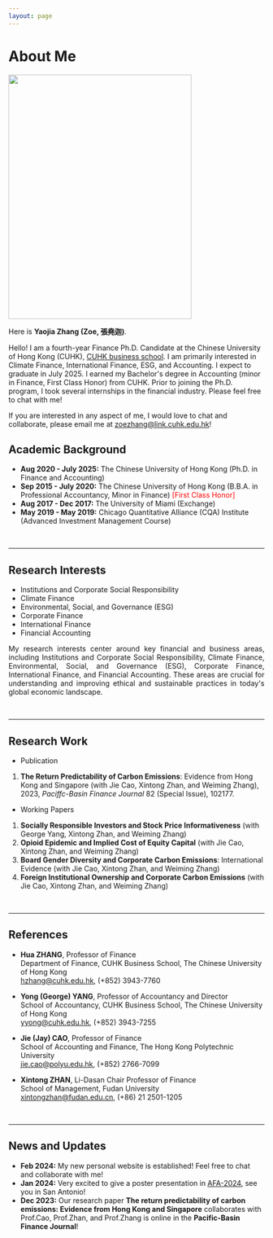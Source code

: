 ```yaml
---
layout: page
---
```


# About Me

<img src="https://zyjzoe.github.io/images/formal.jpg" class="floatpic" width="360" height="480">

Here is **Yaojia Zhang (Zoe, 張堯迦)**.

Hello! I am a fourth-year Finance Ph.D. Candidate at the Chinese University of Hong Kong (CUHK), [CUHK business school](https://www.bschool.cuhk.edu.hk/). I am primarily interested in Climate Finance, International Finance, ESG, and Accounting. I expect to graduate in July 2025. I earned my Bachelor's degree in Accounting (minor in Finance, First Class Honor) from CUHK. Prior to joining the Ph.D. program, I took several internships in the financial industry. Please feel free to chat with me!

If you are interested in any aspect of me, I would love to chat and collaborate, please email me at <font color='blue'>zoezhang@link.cuhk.edu.hk</font>!

## Academic Background

- **Aug 2020 - July 2025:** The Chinese University of Hong Kong (Ph.D. in Finance and Accounting)
- **Sep 2015 - July 2020:** The Chinese University of Hong Kong (B.B.A. in Professional Accountancy, Minor in Finance)
  <font color='red'>[First Class Honor]</font>
- **Aug 2017 - Dec 2017:** The University of Miami (Exchange)
- **May 2019 - May 2019:** Chicago Quantitative Alliance (CQA) Institute (Advanced Investment Management Course)

<br>

---

## Research Interests

- Institutions and Corporate Social Responsibility
- Climate Finance
- Environmental, Social, and Governance (ESG)
- Corporate Finance
- International Finance
- Financial Accounting

<p style="text-align:justify; text-justify:inter-ideograph;"> My research interests center around key financial and business areas, including Institutions and Corporate Social Responsibility, Climate Finance, Environmental, Social, and Governance (ESG), Corporate Finance, International Finance, and Financial Accounting. These areas are crucial for understanding and improving ethical and sustainable practices in today's global economic landscape.</p>

<br>

---

## Research Work

- Publication
1. **The Return Predictability of Carbon Emissions**: Evidence from Hong Kong and Singapore (with Jie Cao, Xintong Zhan, and Weiming Zhang), 2023, *Paciffc-Basin Finance Journal* 82 (Special Issue), 102177.

- Working Papers
1. **Socially Responsible Investors and Stock Price Informativeness** (with George Yang, Xintong Zhan, and Weiming Zhang)
2. **Opioid Epidemic and Implied Cost of Equity Capital** (with Jie Cao, Xintong Zhan, and Weiming Zhang)
3. **Board Gender Diversity and Corporate Carbon Emissions**: International Evidence (with Jie Cao, Xintong Zhan, and Weiming Zhang)
4. **Foreign Institutional Ownership and Corporate Carbon Emissions** (with Jie Cao, Xintong Zhan, and Weiming Zhang)

<br>

---

## References

- **Hua ZHANG**, Professor of Finance<br>
Department of Finance, CUHK Business School, The Chinese University of Hong Kong<br><font color='blue'>hzhang@cuhk.edu.hk</font>, (+852) 3943-7760

- **Yong (George) YANG**, Professor of Accountancy and Director<br>
School of Accountancy, CUHK Business School, The Chinese University of Hong Kong<br><font color='blue'>yyong@cuhk.edu.hk</font>, (+852) 3943-7255

- **Jie (Jay) CAO**, Professor of Finance<br>
School of Accounting and Finance, The Hong Kong Polytechnic University<br><font color='blue'>jie.cao@polyu.edu.hk</font>, (+852) 2766-7099

- **Xintong ZHAN**, Li-Dasan Chair Professor of Finance<br>
School of Management, Fudan University<br><font color='blue'>xintongzhan@fudan.edu.cn</font>, (+86) 21 2501-1205


<br>

---

## News and Updates

- **Feb 2024:** My new personal website is established! Feel free to chat and collaborate with me!
- **Jan 2024:** Very excited to give a poster presentation in [AFA-2024](https://afajof.org), see you in San Antonio!
- **Dec 2023:** Our research paper **The return predictability of carbon emissions: Evidence from Hong Kong and Singapore** collaborates with Prof.Cao, Prof.Zhan, and Prof.Zhang is online in the **Pacific-Basin Finance Journal**!
